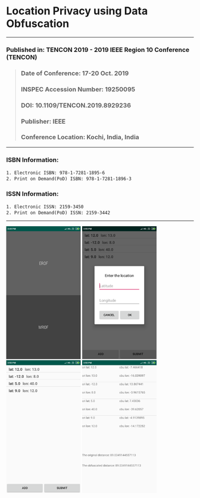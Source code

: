 # Location Privacy using Data Obfuscation
---
### Published in: TENCON 2019 - 2019 IEEE Region 10 Conference (TENCON)
>### Date of Conference: 17-20 Oct. 2019
>### INSPEC Accession Number: 19250095
>### DOI: 10.1109/TENCON.2019.8929236
>### Publisher: IEEE
>### Conference Location: Kochi, India, India
---
### ISBN Information:
    1. Electronic ISBN: 978-1-7281-1895-6
    2. Print on Demand(PoD) ISBN: 978-1-7281-1896-3
### ISSN Information:
    1. Electronic ISSN: 2159-3450
    2. Print on Demand(PoD) ISSN: 2159-3442
---
<img src = "/1.png" width = "200"> <img src = "/2.png" width = "200"> <img src = "/3.png" width = "200"> <img src = "/4.png" width = "200">
